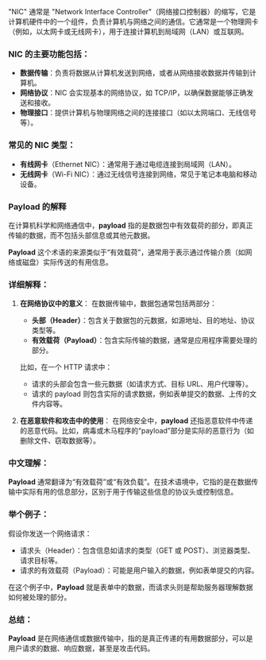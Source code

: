 
"NIC" 通常是 "Network Interface Controller"（网络接口控制器）的缩写，它是计算机硬件中的一个组件，负责计算机与网络之间的通信。它通常是一个物理网卡（例如，以太网卡或无线网卡），用于连接计算机到局域网（LAN）或互联网。

### NIC 的主要功能包括：
- **数据传输**：负责将数据从计算机发送到网络，或者从网络接收数据并传输到计算机。
- **网络协议**：NIC 会实现基本的网络协议，如 TCP/IP，以确保数据能够正确发送和接收。
- **物理接口**：提供计算机与物理网络之间的连接接口（如以太网端口、无线信号等）。

### 常见的 NIC 类型：
- **有线网卡**（Ethernet NIC）：通常用于通过电缆连接到局域网（LAN）。
- **无线网卡**（Wi-Fi NIC）：通过无线信号连接到网络，常见于笔记本电脑和移动设备。

### **Payload 的解释**

在计算机科学和网络通信中，**payload** 指的是数据包中有效载荷的部分，即真正传输的数据，而不包括头部信息或其他元数据。

**Payload** 这个术语的来源类似于“有效载荷”，通常用于表示通过传输介质（如网络或磁盘）实际传送的有用信息。

### **详细解释**：
1. **在网络协议中的意义**：
   在数据传输中，数据包通常包括两部分：
   - **头部（Header）**：包含关于数据包的元数据，如源地址、目的地址、协议类型等。
   - **有效载荷（Payload）**：包含实际传输的数据，通常是应用程序需要处理的部分。

   比如，在一个 HTTP 请求中：
   - 请求的头部会包含一些元数据（如请求方式、目标 URL、用户代理等）。
   - 请求的 payload 则包含实际的请求数据，例如表单提交的数据、上传的文件内容等。

2. **在恶意软件和攻击中的使用**：
   在网络安全中，**payload** 还指恶意软件中传递的恶意代码。比如，病毒或木马程序的“payload”部分是实际的恶意行为（如删除文件、窃取数据等）。

### **中文理解**：
**Payload** 通常翻译为“有效载荷”或“有效负载”。在技术语境中，它指的是在数据传输中实际有用的信息部分，区别于用于传输这些信息的协议头或控制信息。

### **举个例子**：
假设你发送一个网络请求：
- 请求头（Header）：包含信息如请求的类型（GET 或 POST）、浏览器类型、请求目标等。
- 请求的有效载荷（Payload）：可能是用户输入的数据，例如表单提交的内容。

在这个例子中，**Payload** 就是表单中的数据，而请求头则是帮助服务器理解数据如何被处理的部分。

### **总结**：
**Payload** 是在网络通信或数据传输中，指的是真正传递的有用数据部分，可以是用户请求的数据、响应数据，甚至是攻击代码。